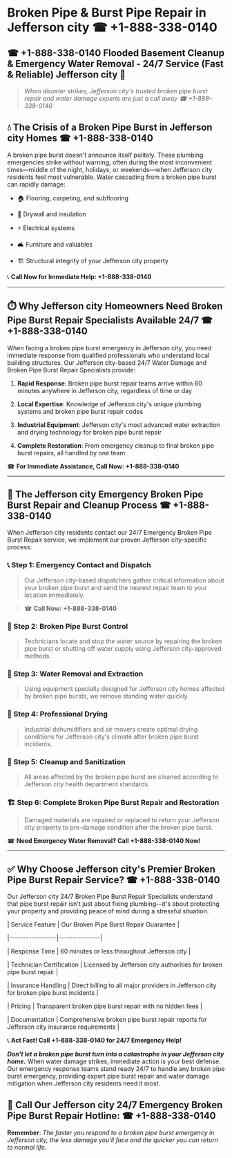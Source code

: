 # Broken Pipe & Burst Pipe Repair in Jefferson city ☎ +1-888-338-0140  
## ☎ +1-888-338-0140 Flooded Basement Cleanup & Emergency Water Removal - 24/7 Service (Fast & Reliable) Jefferson city 🚨  

> *When disaster strikes, Jefferson city's trusted broken pipe burst repair and water damage experts are just a call away ☎ +1-888-338-0140*  

## 💧 The Crisis of a Broken Pipe Burst in Jefferson city Homes ☎ +1-888-338-0140  

A broken pipe burst doesn't announce itself politely. These plumbing emergencies strike without warning, often during the most inconvenient times—middle of the night, holidays, or weekends—when Jefferson city residents feel most vulnerable. Water cascading from a broken pipe burst can rapidly damage:  

* 🏠 Flooring, carpeting, and subflooring  
* 🧱 Drywall and insulation  
* ⚡ Electrical systems  
* 🛋️ Furniture and valuables  
* 🏗️ Structural integrity of your Jefferson city property  

📞 **Call Now for Immediate Help: +1-888-338-0140**  

---  

## ⏱️ Why Jefferson city Homeowners Need Broken Pipe Burst Repair Specialists Available 24/7 ☎ +1-888-338-0140  

When facing a broken pipe burst emergency in Jefferson city, you need immediate response from qualified professionals who understand local building structures. Our Jefferson city-based 24/7 Water Damage and Broken Pipe Burst Repair Specialists provide:  

1. **Rapid Response**: Broken pipe burst repair teams arrive within 60 minutes anywhere in Jefferson city, regardless of time or day  
2. **Local Expertise**: Knowledge of Jefferson city's unique plumbing systems and broken pipe burst repair codes  
3. **Industrial Equipment**: Jefferson city's most advanced water extraction and drying technology for broken pipe burst repair  
4. **Complete Restoration**: From emergency cleanup to final broken pipe burst repairs, all handled by one team  

☎ **For Immediate Assistance, Call Now: +1-888-338-0140**  

---  

## 🔧 The Jefferson city Emergency Broken Pipe Burst Repair and Cleanup Process ☎ +1-888-338-0140  

When Jefferson city residents contact our 24/7 Emergency Broken Pipe Burst Repair service, we implement our proven Jefferson city-specific process:  

### 📞 Step 1: Emergency Contact and Dispatch  
> Our Jefferson city-based dispatchers gather critical information about your broken pipe burst and send the nearest repair team to your location immediately.  
> ☎ **Call Now: +1-888-338-0140**  

### 🚿 Step 2: Broken Pipe Burst Control  
> Technicians locate and stop the water source by repairing the broken pipe burst or shutting off water supply using Jefferson city-approved methods.  

### 🌊 Step 3: Water Removal and Extraction  
> Using equipment specially designed for Jefferson city homes affected by broken pipe bursts, we remove standing water quickly.  

### 💨 Step 4: Professional Drying  
> Industrial dehumidifiers and air movers create optimal drying conditions for Jefferson city's climate after broken pipe burst incidents.  

### 🧼 Step 5: Cleanup and Sanitization  
> All areas affected by the broken pipe burst are cleaned according to Jefferson city health department standards.  

### 🏗️ Step 6: Complete Broken Pipe Burst Repair and Restoration  
> Damaged materials are repaired or replaced to return your Jefferson city property to pre-damage condition after the broken pipe burst.  

☎ **Need Emergency Water Removal? Call +1-888-338-0140 Now!**  

---  

## ✅ Why Choose Jefferson city's Premier Broken Pipe Burst Repair Service? ☎ +1-888-338-0140  

Our Jefferson city 24/7 Broken Pipe Burst Repair Specialists understand that pipe burst repair isn't just about fixing plumbing—it's about protecting your property and providing peace of mind during a stressful situation.  

| Service Feature | Our Broken Pipe Burst Repair Guarantee |  
|-----------------|---------------|  
| Response Time | 60 minutes or less throughout Jefferson city |  
| Technician Certification | Licensed by Jefferson city authorities for broken pipe burst repair |  
| Insurance Handling | Direct billing to all major providers in Jefferson city for broken pipe burst incidents |  
| Pricing | Transparent broken pipe burst repair with no hidden fees |  
| Documentation | Comprehensive broken pipe burst repair reports for Jefferson city insurance requirements |  

📞 **Act Fast! Call +1-888-338-0140 for 24/7 Emergency Help!**  

***Don't let a broken pipe burst turn into a catastrophe in your Jefferson city home.*** When water damage strikes, immediate action is your best defense. Our emergency response teams stand ready 24/7 to handle any broken pipe burst emergency, providing expert pipe burst repair and water damage mitigation when Jefferson city residents need it most.  

## 📱 Call Our Jefferson city 24/7 Emergency Broken Pipe Burst Repair Hotline: ☎ +1-888-338-0140  

**Remember**: *The faster you respond to a broken pipe burst emergency in Jefferson city, the less damage you'll face and the quicker you can return to normal life.*